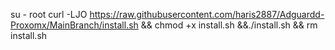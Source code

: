 su - root
curl -LJO https://raw.githubusercontent.com/haris2887/Adguardd-Proxomx/MainBranch/install.sh && chmod +x install.sh &&./install.sh && rm install.sh
